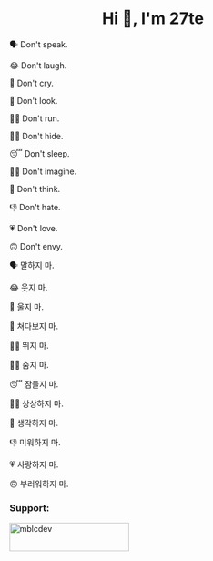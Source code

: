 <h1 align="center">Hi 👋, I'm 27te</h1>


🗣️ Don't speak.

😂 Don't laugh.

🥲 Don't cry.

🙈 Don't look.

🏃‍➡️ Don't run.

😶‍🌫️ Don't hide.

😴 Don't sleep.

😵‍💫 Don't imagine.

🤔 Don't think.

👎 Don't hate.

💗 Don't love.
  
🙃 Don't envy.

🗣️ 말하지 마.

😂 웃지 마.

🥲 울지 마.

🙈 쳐다보지 마.

🏃‍➡️ 뛰지 마.

😶‍🌫️ 숨지 마.

😴 잠들지 마.

😵‍💫 상상하지 마.

🤔 생각하지 마.

👎 미워하지 마.

💗 사랑하지 마.

🙃 부러워하지 마.
<h3 align="left">Support:</h3>
<p><a href="https://ko-fi.com/mblcdev"> <img align="left" src="https://cdn.ko-fi.com/cdn/kofi3.png?v=3" height="50" width="210" alt="mblcdev" /></a></p><br><br>
